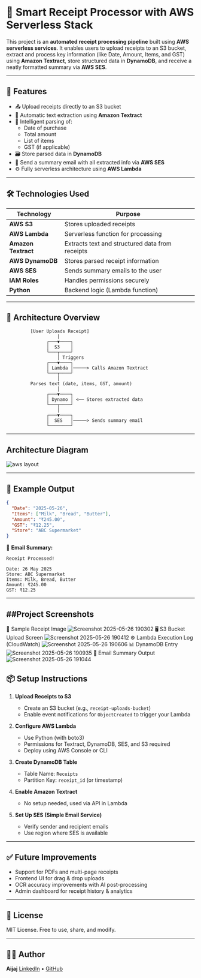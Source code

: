 # 🧾 Smart Receipt Processor with AWS Serverless Stack

This project is an **automated receipt processing pipeline** built using **AWS serverless services**. It enables users to upload receipts to an S3 bucket, extract and process key information (like Date, Amount, Items, and GST) using **Amazon Textract**, store structured data in **DynamoDB**, and receive a neatly formatted summary via **AWS SES**.

---

## 🚀 Features

- 📤 Upload receipts directly to an S3 bucket
- 🤖 Automatic text extraction using **Amazon Textract**
- 🧠 Intelligent parsing of:
  - Date of purchase
  - Total amount
  - List of items
  - GST (if applicable)
- 🗃️ Store parsed data in **DynamoDB**
- 📧 Send a summary email with all extracted info via **AWS SES**
- ⚙️ Fully serverless architecture using **AWS Lambda**

---

## 🛠️ Technologies Used

| Technology | Purpose |
|------------|---------|
| **AWS S3** | Stores uploaded receipts |
| **AWS Lambda** | Serverless function for processing |
| **Amazon Textract** | Extracts text and structured data from receipts |
| **AWS DynamoDB** | Stores parsed receipt information |
| **AWS SES** | Sends summary emails to the user |
| **IAM Roles** | Handles permissions securely |
| **Python** | Backend logic (Lambda function) |

---

## 🧩 Architecture Overview

```text
         [User Uploads Receipt]
                   |
               ┌───▼────┐
               │  S3    │
               └───┬────┘
                   │ Triggers
               ┌───▼────┐
               │ Lambda │─────> Calls Amazon Textract
               └───┬────┘
                   │
         Parses text (date, items, GST, amount)
                   │
               ┌───▼────┐
               │ Dynamo │ <── Stores extracted data
               └───┬────┘
                   │
               ┌───▼────┐
               │  SES   │─────> Sends summary email
               └────────┘
````
--- 
## Architecture Diagram 
![aws layout ](https://github.com/user-attachments/assets/7a5385d6-5863-4645-9908-48a0e38b6307)


---

## 🧪 Example Output

```json
{
  "Date": "2025-05-26",
  "Items": ["Milk", "Bread", "Butter"],
  "Amount": "₹245.00",
  "GST": "₹12.25",
  "Store": "ABC Supermarket"
}
```

📧 **Email Summary:**

```
Receipt Processed!

Date: 26 May 2025
Store: ABC Supermarket
Items: Milk, Bread, Butter
Amount: ₹245.00
GST: ₹12.25
```

---
##Project Screenshots
--
🧾 Sample Receipt Image
![Screenshot 2025-05-26 190302](https://github.com/user-attachments/assets/11aa0855-7dcc-4408-a9aa-356beba2e595)
🖥️ S3 Bucket Upload Screen
 ![Screenshot 2025-05-26 190412](https://github.com/user-attachments/assets/9512367a-0666-4756-a896-b51e55b56495)
⚙️ Lambda Execution Log (CloudWatch)
![Screenshot 2025-05-26 190606](https://github.com/user-attachments/assets/251f09c6-01e6-4ebe-8d6f-cbb63714f9e6)
📊 DynamoDB Entry
![Screenshot 2025-05-26 190935](https://github.com/user-attachments/assets/1e51341b-da14-4fd4-b6b2-a2b914b73664)
📧 Email Summary Output
![Screenshot 2025-05-26 191044](https://github.com/user-attachments/assets/6e234833-4e06-48d8-8034-a76ec6824b0f)



## 📦 Setup Instructions

1. **Upload Receipts to S3**

   * Create an S3 bucket (e.g., `receipt-uploads-bucket`)
   * Enable event notifications for `ObjectCreated` to trigger your Lambda

2. **Configure AWS Lambda**

   * Use Python (with boto3)
   * Permissions for Textract, DynamoDB, SES, and S3 required
   * Deploy using AWS Console or CLI

3. **Create DynamoDB Table**

   * Table Name: `Receipts`
   * Partition Key: `receipt_id` (or timestamp)

4. **Enable Amazon Textract**

   * No setup needed, used via API in Lambda

5. **Set Up SES (Simple Email Service)**

   * Verify sender and recipient emails
   * Use region where SES is available

---

## ✅ Future Improvements

* Support for PDFs and multi-page receipts
* Frontend UI for drag & drop uploads
* OCR accuracy improvements with AI post-processing
* Admin dashboard for receipt history & analytics

---

## 📄 License

MIT License. Free to use, share, and modify.

---

## 🙋‍♂️ Author

**Aijaj**
[LinkedIn](https://www.linkedin.com/in/aijaj-mulla/) • [GitHub](https://github.com/aiijaj)

